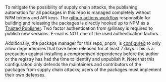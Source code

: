 To mitigate the possibility of supply chain attacks, the publishing automation for all packages in this repo is managed completely without NPM tokens and API keys. The [github actions workflow](./.github/workflows/release.yml) responsible for building and releasing the packages is directly hooked up to NPM as a [Trusted Publisher](https://docs.npmjs.com/trusted-publishers#how-trusted-publishing-works). Two factor authentication from @lilnasy is required to publish new versions. E-mail is NOT one of the used authentication factors.

Additionally, the package manager for this repo, pnpm, is [configured](./pnpm-workspace.yaml#1) to only allow dependencies that have been released for at least 7 days. This is a precaution against installing a compromised dependency before the author or the registry has had the time to identify and unpublish it. Note that this configuration only defends the maintainers and contributors of the packages from supply chain attacks; users of the packages must implement their own defenses.
